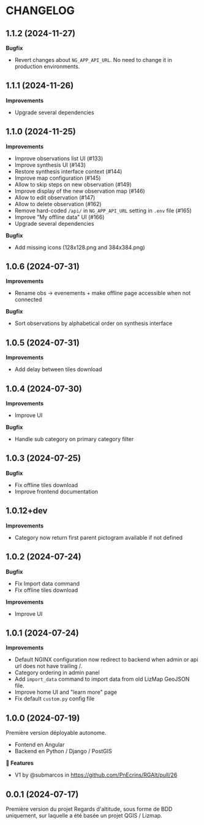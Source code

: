 CHANGELOG
=========

1.1.2     (2024-11-27)
----------------------

**Bugfix**

- Revert changes about `NG_APP_API_URL`. No need to change it in production environments.

1.1.1    (2024-11-26)
---------------------

**Improvements**

- Upgrade several dependencies

1.1.0    (2024-11-25)
---------------------

**Improvements**

- Improve observations list UI (#133)
- Improve synthesis UI (#143)
- Restore synthesis interface context (#144)
- Improve map configuration (#145)
- Allow to skip steps on new observation (#149)
- Improve display of the new observation map (#146)
- Allow to edit observation (#147)
- Allow to delete observation (#162)
- Remove hard-coded `/api/` in `NG_APP_API_URL` setting in `.env` file (#165)
- Improve "My offline data" UI (#166)
- Upgrade several dependencies

**Bugfix**

- Add missing icons (128x128.png and 384x384.png)

1.0.6    (2024-07-31)
----------------------

**Improvements**

- Rename obs -> evenements + make offline page accessible when not connected

**Bugfix**

- Sort observations by alphabetical order on synthesis interface

1.0.5    (2024-07-31)
----------------------

**Improvements**

- Add delay between tiles download

1.0.4    (2024-07-30)
----------------------

**Improvements**

- Improve UI

**Bugfix**

- Handle sub category on primary category filter

1.0.3    (2024-07-25)
----------------------

**Bugfix**

- Fix offline tiles download
- Improve frontend documentation

1.0.12+dev
----------

**Improvements**

- Category now return first parent pictogram available if not defined


1.0.2    (2024-07-24)
---------------------

**Bugfix**

- Fix Import data command
- Fix offline tiles download

**Improvements**

- Improve UI

1.0.1    (2024-07-24)
---------------------

**Improvements**

- Default NGINX configuration now redirect to backend when admin or api url does not have trailing /.
- Category ordering in admin panel
- Add `import_data` command to import data from old LizMap GeoJSON file.
- Improve home UI and "learn more" page
- Fix default `custom.py` config file

1.0.0        (2024-07-19)
-------------------------

Première version déployable autonome.

* Fontend en Angular
* Backend en Python / Django / PostGIS

**🎉 Features**

* V1 by @submarcos in https://github.com/PnEcrins/RGAlt/pull/26

0.0.1        (2024-07-17)
-------------------------

Première version du projet Regards d'altitude, sous forme de BDD uniquement, sur laquelle a été basée un projet QGIS / Lizmap.
